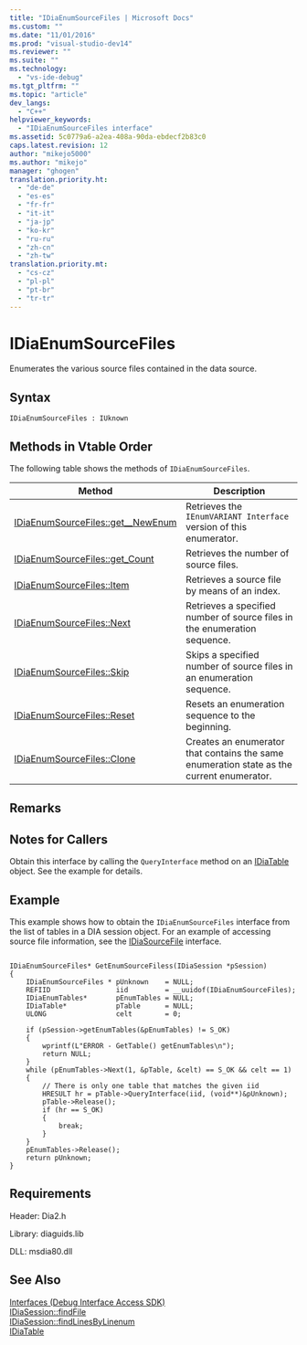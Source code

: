 ```yaml
---
title: "IDiaEnumSourceFiles | Microsoft Docs"
ms.custom: ""
ms.date: "11/01/2016"
ms.prod: "visual-studio-dev14"
ms.reviewer: ""
ms.suite: ""
ms.technology: 
  - "vs-ide-debug"
ms.tgt_pltfrm: ""
ms.topic: "article"
dev_langs: 
  - "C++"
helpviewer_keywords: 
  - "IDiaEnumSourceFiles interface"
ms.assetid: 5c0779a6-a2ea-408a-90da-ebdecf2b83c0
caps.latest.revision: 12
author: "mikejo5000"
ms.author: "mikejo"
manager: "ghogen"
translation.priority.ht: 
  - "de-de"
  - "es-es"
  - "fr-fr"
  - "it-it"
  - "ja-jp"
  - "ko-kr"
  - "ru-ru"
  - "zh-cn"
  - "zh-tw"
translation.priority.mt: 
  - "cs-cz"
  - "pl-pl"
  - "pt-br"
  - "tr-tr"
---
```

# IDiaEnumSourceFiles
Enumerates the various source files contained in the data source.  
  
## Syntax  
  
```  
IDiaEnumSourceFiles : IUknown  
```  
  
## Methods in Vtable Order  
 The following table shows the methods of `IDiaEnumSourceFiles`.  
  
|Method|Description|  
|------------|-----------------|  
|[IDiaEnumSourceFiles::get__NewEnum](../../debugger/debug-interface-access/idiaenumsourcefiles-get-newenum.md)|Retrieves the `IEnumVARIANT Interface` version of this enumerator.|  
|[IDiaEnumSourceFiles::get_Count](../../debugger/debug-interface-access/idiaenumsourcefiles-get-count.md)|Retrieves the number of source files.|  
|[IDiaEnumSourceFiles::Item](../../debugger/debug-interface-access/idiaenumsourcefiles-item.md)|Retrieves a source file by means of an index.|  
|[IDiaEnumSourceFiles::Next](../../debugger/debug-interface-access/idiaenumsourcefiles-next.md)|Retrieves a specified number of source files in the enumeration sequence.|  
|[IDiaEnumSourceFiles::Skip](../../debugger/debug-interface-access/idiaenumsourcefiles-skip.md)|Skips a specified number of source files in an enumeration sequence.|  
|[IDiaEnumSourceFiles::Reset](../../debugger/debug-interface-access/idiaenumsourcefiles-reset.md)|Resets an enumeration sequence to the beginning.|  
|[IDiaEnumSourceFiles::Clone](../../debugger/debug-interface-access/idiaenumsourcefiles-clone.md)|Creates an enumerator that contains the same enumeration state as the current enumerator.|  
  
## Remarks  
  
## Notes for Callers  
 Obtain this interface by calling the `QueryInterface` method on an [IDiaTable](../../debugger/debug-interface-access/idiatable.md) object. See the example for details.  
  
## Example  
 This example shows how to obtain the `IDiaEnumSourceFiles` interface from the list of tables in a DIA session object. For an example of accessing source file information, see the [IDiaSourceFile](../../debugger/debug-interface-access/idiasourcefile.md) interface.  
  
```cpp#  
  
IDiaEnumSourceFiles* GetEnumSourceFiless(IDiaSession *pSession)  
{  
    IDiaEnumSourceFiles * pUnknown    = NULL;  
    REFIID                iid         = __uuidof(IDiaEnumSourceFiles);  
    IDiaEnumTables*       pEnumTables = NULL;  
    IDiaTable*            pTable      = NULL;  
    ULONG                 celt        = 0;  
  
    if (pSession->getEnumTables(&pEnumTables) != S_OK)  
    {  
        wprintf(L"ERROR - GetTable() getEnumTables\n");  
        return NULL;  
    }  
    while (pEnumTables->Next(1, &pTable, &celt) == S_OK && celt == 1)  
    {  
        // There is only one table that matches the given iid  
        HRESULT hr = pTable->QueryInterface(iid, (void**)&pUnknown);  
        pTable->Release();  
        if (hr == S_OK)  
        {  
            break;  
        }  
    }  
    pEnumTables->Release();  
    return pUnknown;  
}  
```  
  
## Requirements  
 Header: Dia2.h  
  
 Library: diaguids.lib  
  
 DLL: msdia80.dll  
  
## See Also  
 [Interfaces (Debug Interface Access SDK)](../../debugger/debug-interface-access/interfaces-debug-interface-access-sdk.md)   
 [IDiaSession::findFile](../../debugger/debug-interface-access/idiasession-findfile.md)   
 [IDiaSession::findLinesByLinenum](../../debugger/debug-interface-access/idiasession-findlinesbylinenum.md)   
 [IDiaTable](../../debugger/debug-interface-access/idiatable.md)